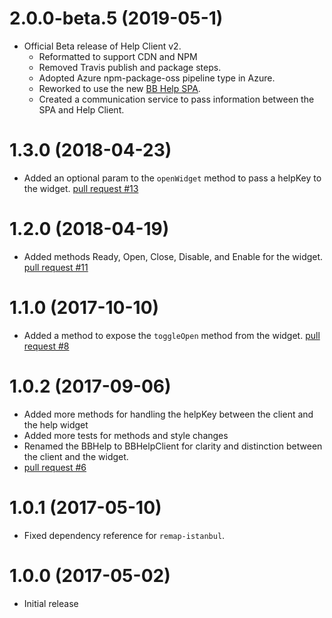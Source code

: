 # 2.0.0-beta.5 (2019-05-1)

- Official Beta release of Help Client v2.
  - Reformatted to support CDN and NPM
  - Removed Travis publish and package steps.
  - Adopted Azure npm-package-oss pipeline type in Azure.
  - Reworked to use the new [BB Help SPA](https://host.nxt.blackbaud.com/bb-help/).
  - Created a communication service to pass information between the SPA and Help Client.

# 1.3.0 (2018-04-23)

- Added an optional param to the `openWidget` method to pass a helpKey to the widget. [pull request #13](https://github.com/blackbaud/help-client/pull/13)

# 1.2.0 (2018-04-19)

- Added methods Ready, Open, Close, Disable, and Enable for the widget. [pull request #11](https://github.com/blackbaud/help-client/pull/11)

# 1.1.0 (2017-10-10)

- Added a method to expose the `toggleOpen` method from the widget. [pull request #8](https://github.com/blackbaud/help-client/pull/8)

# 1.0.2 (2017-09-06)

- Added more methods for handling the helpKey between the client and the help widget
- Added more tests for methods and style changes
- Renamed the BBHelp to BBHelpClient for clarity and distinction between the client and the widget.
- [pull request #6](https://github.com/blackbaud/help-client/pull/6)

# 1.0.1 (2017-05-10)

- Fixed dependency reference for `remap-istanbul`.

# 1.0.0 (2017-05-02)

- Initial release
